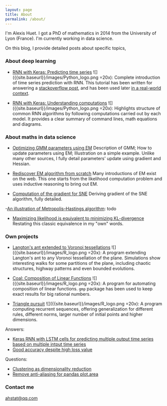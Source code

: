 ```yaml
---
layout: page
title: About
permalink: /about/
---
```


I'm Alexis Huet. I got a PhD of mathematics in 2014 from the University of Lyon (France). I'm currently working in data science.

On this blog, I provide detailed posts about specific topics, 

### About deep learning

- [RNN with Keras: Predicting time series](https://ahstat.github.io/RNN-Keras-time-series/) ![]({{site.baseurl}}/images/Python_logo.png =20x): Complete introduction of time series prediction with RNN. This tutorial has been written for answering a [stackoverflow post](https://stackoverflow.com/questions/41947039/keras-rnn-with-lstm-cells-for-predicting-multiple-output-time-series-based-on-mu/48521460#48521460), and has been used later [in a real-world context](https://stackoverflow.com/questions/48929272/non-linear-multivariate-time-series-response-prediction-using-rnn/49666510#49666510).

- [RNN with Keras: Understanding computations](https://ahstat.github.io/RNN-Keras-understanding-computations/) ![]({{site.baseurl}}/images/Python_logo.png =20x): Highlights structure of common RNN algorithms by following computations carried out by each model. It provides a clear summary of command lines, math equations and diagrams.

### About maths in data science

- [Optimizing GMM parameters using EM](https://ahstat.github.io/Optimizing-GMM-using-EM/) Description of GMM; How to update parameters using EM; Illustration on a simple example. Unlike many other sources, I fully detail parameters' update using gradient and Hessian.

- [Rediscover EM algorithm from scratch](https://ahstat.github.io/Rediscover-EM-algorithm/) Many introductions of EM exist on the web. This one starts from the likelihood computation problem and uses inductive reasoning to bring out EM.

- [Computation of the gradient for SNE](https://ahstat.github.io/Gradient-for-SNE/) Deriving gradient of the SNE algorithm, fully detailed.

-[An illustration of Metropolis–Hastings algorithm](https://ahstat.github.io/Metropolis-Hastings-example/): todo

- [Maximizing likelihood is equivalent to minimizing KL-divergence](https://ahstat.github.io/Kullback-Leibler-divergence/) Restating this classic equivalence in my "own" words.

### Own projects

- [Langton's ant extended to Voronoi tessellations](https://ahstat.github.io/Langton-Voronoi/) ![]({{site.baseurl}}/images/R_logo.png =20x): A program extending Langton's ant to any Voronoi tessellation of the plane. Simulations show interesting walks for some partitions of the plane, including chaotic structures, highway patterns and even bounded evolutions.

- [Coal: Composition of Linear Functions](https://ahstat.github.io/Coal/) ![]({{site.baseurl}}/images/R_logo.png =20x): A program for automating composition of linear functions. `gmp` package has been used to keep exact results for big rational numbers.

- [Triangle pursuit](https://ahstat.github.io/Triangle-pursuit/) ![]({{site.baseurl}}/images/R_logo.png =20x): A program computing recurrent sequences, offering generalization for different rules, different norms, larger number of initial points and higher dimensions.





Answers:
- [Keras RNN with LSTM cells for predicting multiple output time series based on multiple intput time series](https://stackoverflow.com/questions/41947039/keras-rnn-with-lstm-cells-for-predicting-multiple-output-time-series-based-on-mu/48521460#48521460)
- [Good accuracy despite high loss value](https://stats.stackexchange.com/questions/258166/good-accuracy-despite-high-loss-value/281651#281651)

Questions:
- [Clustering as dimensionality reduction](https://stats.stackexchange.com/questions/288668/clustering-as-dimensionality-reduction)
- [Remove anti-aliasing for pandas plot.area](https://stackoverflow.com/questions/44612797/remove-anti-aliasing-for-pandas-plot-area)




### Contact me

ahstat@qq.com